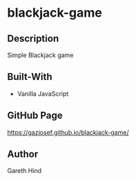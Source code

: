 # blackjack-game

## Description
Simple Blackjack game

## Built-With
- Vanilla JavaScript

## GitHub Page
https://gazjosef.github.io/blackjack-game/

## Author
Gareth Hind
